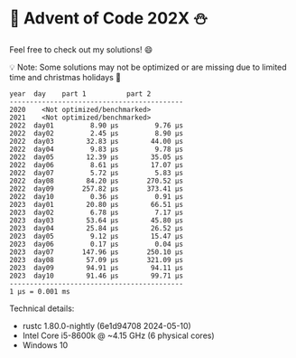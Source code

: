 # 🎄 Advent of Code 202X ⛄

Feel free to check out my solutions! 😄

💡 Note: Some solutions may not be optimized or are missing due to limited time and christmas holidays 🎅

```
year  day    part 1          part 2
-------------------------------------------
2020    <Not optimized/benchmarked>
2021    <Not optimized/benchmarked>
2022  day01         8.90 μs         9.76 μs
2022  day02         2.45 μs         8.90 μs
2022  day03        32.83 μs        44.00 μs
2022  day04         9.83 μs         9.78 μs
2022  day05        12.39 μs        35.05 μs
2022  day06         8.61 μs        17.07 μs
2022  day07         5.72 μs         5.83 μs
2022  day08        84.20 μs       270.52 μs
2022  day09       257.82 μs       373.41 μs
2022  day10         0.36 μs         0.91 μs
2023  day01        20.80 μs        66.51 μs
2023  day02         6.78 μs         7.17 μs
2023  day03        53.64 μs        45.80 μs
2023  day04        25.84 μs        26.52 μs
2023  day05         9.12 μs        15.47 μs
2023  day06         0.17 μs         0.04 μs
2023  day07       147.96 μs       250.10 μs
2023  day08        57.09 μs       321.09 μs
2023  day09        94.91 μs        94.11 μs
2023  day10        91.46 μs        99.71 μs
-------------------------------------------
1 μs = 0.001 ms
```

Technical details:

- rustc 1.80.0-nightly (6e1d94708 2024-05-10)
- Intel Core i5-8600k @ ~4.15 GHz (6 physical cores)
- Windows 10
